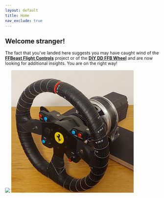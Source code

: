 ```yaml
---
layout: default
title: Home
nav_exclude: true
---
```

## Welcome stranger! 

The fact that you've landed here suggests you may have caught wind of the 
[**FFBeast Flight Controls**](docs/en/joystick.html) project or of the  [**DIY DD FFB Wheel**](docs/en/wheel.html) and are now looking for additional insights. You are on the right way!

[<img src="assets/images/joystick_rotating.gif" height = "400">](docs/en/joystick.html)
[<img src="assets/images/wheel_crop.jpg" height="400">](docs/en/wheel.html)



